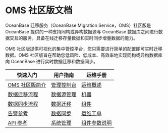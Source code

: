 # OMS 社区版文档

OceanBase 迁移服务（OceanBase Migration Service，OMS）社区版是 OceanBase 提供的一种支持同构或异构数据源与 OceanBase 数据库之间进行数据交互的服务，具备在线迁移存量数据和实时同步增量数据的能力。

OMS 社区版提供可视化的集中管控平台，您只需要进行简单的配置即可实时迁移数据。OMS 社区版旨在帮助您低风险、低成本、高效率地实现同构或异构数据库向 OceanBase 进行实时数据迁移和数据同步。

|                         快速入门                          |                         用户指南                         |                         运维手册                          |
|-------------------------------------------------------|------------------------------------------------------|-------------------------------------------------------|
| [OMS 社区版简介](2.product-introduction/1.what-is-oceanbase-migration-service.md) | [管理控制台](5.oms-console/1.log-on-to-the-oms-console.md)| [运维概述](9.o-m-manual/1.o-m-overview.md)   |
| [数据迁移流程](3.quick-start/1.data-migration-process.md)| [数据源管理](8.create-and-manage-data-sources/2.manage-data-sources/2.view-data-source-information.md) | [机器](9.o-m-manual/3.server/1.view-server-information.md)   |
| [数据同步流程](3.quick-start/2.data-synchronization-process.md) | [数据迁移](6.data-migration/1.data-migration-overview.md)  | [组件](9.o-m-manual/4.components/1.store/1.create-a-store.md)  |
| [告警参考](12.reference-guide/3.alarm-reference/1.oms-host-down.md)   | [数据同步](7.data-synchronization/1.data-synchronization-overview.md)| [运维工单](9.o-m-manual/5.o-m-tickets/1.view-details-of-an-o-m-ticket.md) |
|[API 参考](12.reference-guide/1.api-reference/1.api-overview.md)|[系统管理](10.system-management/1.user-management.md)| [组件参数说明](11.o-m-guide/9.checker-parameters.md) |
